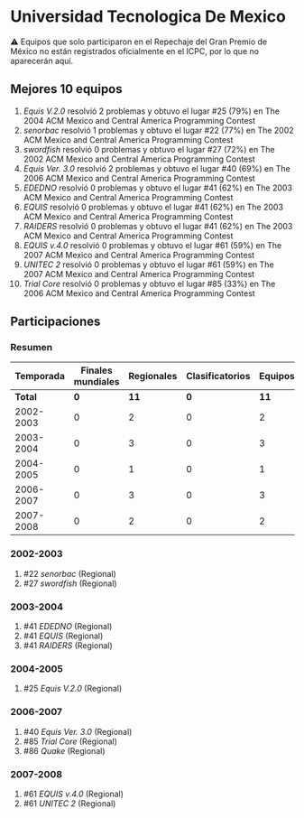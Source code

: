 # Universidad Tecnologica De Mexico

:warning: Equipos que solo participaron en el Repechaje del Gran Premio de México no están registrados oficialmente en el ICPC, por lo que no aparecerán aquí.

## Mejores 10 equipos

1. _Equis V.2.0_ resolvió 2 problemas y obtuvo el lugar #25 (79%) en The 2004 ACM Mexico and Central America Programming Contest
1. _senorbac_ resolvió 1 problemas y obtuvo el lugar #22 (77%) en The 2002 ACM Mexico and Central America Programming Contest
1. _swordfish_ resolvió 0 problemas y obtuvo el lugar #27 (72%) en The 2002 ACM Mexico and Central America Programming Contest
1. _Equis Ver. 3.0_ resolvió 2 problemas y obtuvo el lugar #40 (69%) en The 2006 ACM Mexico and Central America Programming Contest
1. _EDEDNO_ resolvió 0 problemas y obtuvo el lugar #41 (62%) en The 2003 ACM Mexico and Central America Programming Contest
1. _EQUIS_ resolvió 0 problemas y obtuvo el lugar #41 (62%) en The 2003 ACM Mexico and Central America Programming Contest
1. _RAIDERS_ resolvió 0 problemas y obtuvo el lugar #41 (62%) en The 2003 ACM Mexico and Central America Programming Contest
1. _EQUIS v.4.0_ resolvió 0 problemas y obtuvo el lugar #61 (59%) en The 2007 ACM Mexico and Central America Programming Contest
1. _UNITEC 2_ resolvió 0 problemas y obtuvo el lugar #61 (59%) en The 2007 ACM Mexico and Central America Programming Contest
1. _Trial Core_ resolvió 0 problemas y obtuvo el lugar #85 (33%) en The 2006 ACM Mexico and Central America Programming Contest

## Participaciones

### Resumen

| Temporada | Finales mundiales | Regionales | Clasificatorios | Equipos |
| --- | --- | --- | --- | --- |
| **Total** | **0** | **11** | **0** | **11** |
| 2002-2003 | 0 | 2 | 0 | 2 |
| 2003-2004 | 0 | 3 | 0 | 3 |
| 2004-2005 | 0 | 1 | 0 | 1 |
| 2006-2007 | 0 | 3 | 0 | 3 |
| 2007-2008 | 0 | 2 | 0 | 2 |

### 2002-2003

1. #22 _senorbac_ (Regional)
1. #27 _swordfish_ (Regional)

### 2003-2004

1. #41 _EDEDNO_ (Regional)
1. #41 _EQUIS_ (Regional)
1. #41 _RAIDERS_ (Regional)

### 2004-2005

1. #25 _Equis V.2.0_ (Regional)

### 2006-2007

1. #40 _Equis Ver. 3.0_ (Regional)
1. #85 _Trial Core_ (Regional)
1. #86 _Quake_ (Regional)

### 2007-2008

1. #61 _EQUIS v.4.0_ (Regional)
1. #61 _UNITEC 2_ (Regional)



